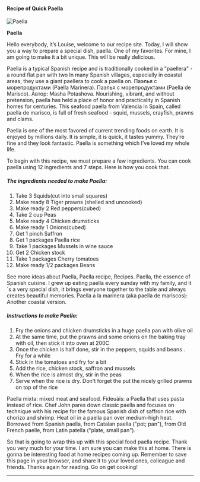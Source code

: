             

#### Recipe of Quick Paella

![Paella](https://img-global.cpcdn.com/recipes/5837181547446272/751x532cq70/paella-recipe-main-photo.jpg)

**Paella**

Hello everybody, it’s Louise, welcome to our recipe site. Today, I will show you a way to prepare a special dish, paella. One of my favorites. For mine, I am going to make it a bit unique. This will be really delicious.

Paella is a typical Spanish recipe and is traditionally cooked in a "paellera" - a round flat pan with two In many Spanish villages, especially in coastal areas, they use a giant paellera to cook a paella on. Паэлья с морепродуктами (Paella Marinera). Паэлья с морепродуктами (Paella de Marisco). Автор: Masha Potashova. Nourishing, vibrant, and without pretension, paella has held a place of honor and practicality in Spanish homes for centuries. This seafood paella from Valencia in Spain, called paella de marisco, is full of fresh seafood - squid, mussels, crayfish, prawns and clams.

Paella is one of the most favored of current trending foods on earth. It is enjoyed by millions daily. It is simple, it is quick, it tastes yummy. They’re fine and they look fantastic. Paella is something which I’ve loved my whole life.

To begin with this recipe, we must prepare a few ingredients. You can cook paella using 12 ingredients and 7 steps. Here is how you cook that.

##### The ingredients needed to make Paella:

1.  Take 3 Squids(cut into small squares)
2.  Make ready 8 Tiger prawns (shelled and uncooked)
3.  Make ready 2 Red peppers(cubed)
4.  Take 2 cup Peas
5.  Make ready 4 Chicken drumsticks
6.  Make ready 1 Onions(cubed)
7.  Get 1 pinch Saffron
8.  Get 1 packages Paella rice
9.  Take 1 packages Mussels in wine sauce
10.  Get 2 Chicken stock
11.  Take 1 packages Cherry tomatoes
12.  Make ready 1/2 packages Beans

See more ideas about Paella, Paella recipe, Recipes. Paella, the essence of Spanish cuisine. I grew up eating paella every sunday with my family, and it´s a very special dish, it brings everyone together to the table and always creates beautiful memories. Paella a la marinera (aka paella de mariscos): Another coastal version.

##### Instructions to make Paella:

1.  Fry the onions and chicken drumsticks in a huge paella pan with olive oil
2.  At the same time, put the prawns and some onions on the baking tray with oil, then stick it into oven at 200C
3.  Once the chicken is half done, stir in the peppers, squids and beans . Fry for a while
4.  Stick in the tomatoes and fry for a bit
5.  Add the rice, chicken stock, saffron and mussels
6.  When the rice is almost dry, stir in the peas
7.  Serve when the rice is dry. Don't forget the put the nicely grilled prawns on top of the rice

Paella mixta: mixed meat and seafood. Fideuàis: a Paella that uses pasta instead of rice. Chef John pares down classic paella and focuses on technique with his recipe for the famous Spanish dish of saffron rice with chorizo and shrimp. Heat oil in a paella pan over medium-high heat. Borrowed from Spanish paella, from Catalan paella ("pot; pan"), from Old French paelle, from Latin patella ("plate, small pan").

So that is going to wrap this up with this special food paella recipe. Thank you very much for your time. I am sure you can make this at home. There is gonna be interesting food at home recipes coming up. Remember to save this page in your browser, and share it to your loved ones, colleague and friends. Thanks again for reading. Go on get cooking!

* * *